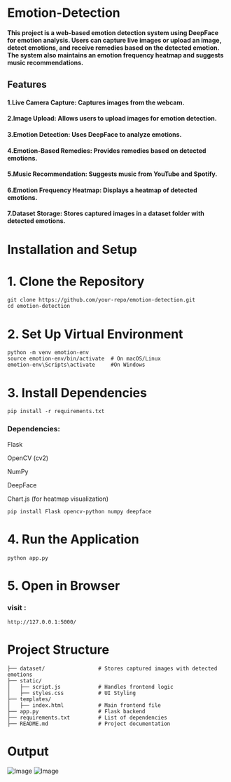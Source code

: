 # Emotion-Detection
#### This project is a web-based emotion detection system using DeepFace for emotion analysis. Users can capture live images or upload an image, detect emotions, and receive remedies based on the detected emotion. The system also maintains an emotion frequency heatmap and suggests music recommendations.
## Features
#### 1.Live Camera Capture: Captures images from the webcam.

#### 2.Image Upload: Allows users to upload images for emotion detection.

#### 3.Emotion Detection: Uses DeepFace to analyze emotions.

#### 4.Emotion-Based Remedies: Provides remedies based on detected emotions.

#### 5.Music Recommendation: Suggests music from YouTube and Spotify.

#### 6.Emotion Frequency Heatmap: Displays a heatmap of detected emotions.

#### 7.Dataset Storage: Stores captured images in a dataset folder with detected emotions.
# Installation and Setup
# 1. Clone the Repository
```
git clone https://github.com/your-repo/emotion-detection.git
cd emotion-detection
```
# 2. Set Up Virtual Environment
```
python -m venv emotion-env
source emotion-env/bin/activate  # On macOS/Linux
emotion-env\Scripts\activate     #On Windows
```
# 3. Install Dependencies
```
pip install -r requirements.txt
```
### Dependencies:

Flask

OpenCV (cv2)

NumPy

DeepFace

Chart.js (for heatmap visualization)
```
pip install Flask opencv-python numpy deepface
```
# 4. Run the Application
```
python app.py
```
# 5. Open in Browser
### visit :
```
http://127.0.0.1:5000/
```
# Project Structure
```
├── dataset/                 # Stores captured images with detected emotions
├── static/
│   ├── script.js            # Handles frontend logic
│   ├── styles.css           # UI Styling
├── templates/
│   ├── index.html           # Main frontend file
├── app.py                   # Flask backend
├── requirements.txt         # List of dependencies
├── README.md                # Project documentation
```
# Output
![Image](https://github.com/user-attachments/assets/0aac9500-00f4-4129-8c54-63007fbd14fb)
![Image](https://github.com/user-attachments/assets/df2175cc-5a10-4e70-a4d4-49fda4adb188)

